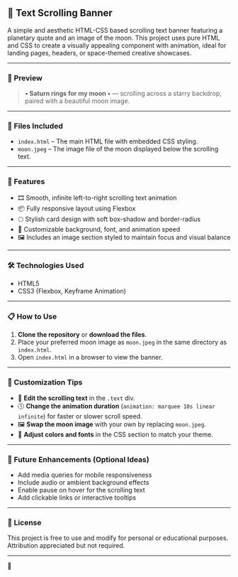 ## 🌙 Text Scrolling Banner

A simple and aesthetic HTML-CSS based scrolling text banner featuring a planetary quote and an image of the moon. This project uses pure HTML and CSS to create a visually appealing component with animation, ideal for landing pages, headers, or space-themed creative showcases.

---

### 📸 Preview

> **• Saturn rings for my moon •** — scrolling across a starry backdrop, paired with a beautiful moon image.

---

### 📁 Files Included

- `index.html` – The main HTML file with embedded CSS styling.
- `moon.jpeg` – The image file of the moon displayed below the scrolling text.

---

### 🎯 Features

- 🎞️ Smooth, infinite left-to-right scrolling text animation
- 📦 Fully responsive layout using Flexbox
- 🌕 Stylish card design with soft box-shadow and border-radius
- 🎨 Customizable background, font, and animation speed
- 🖼️ Includes an image section styled to maintain focus and visual balance

---

### 🛠️ Technologies Used

- HTML5  
- CSS3 (Flexbox, Keyframe Animation)

---

### 📋 How to Use

1. **Clone the repository** or **download the files**.
2. Place your preferred moon image as `moon.jpeg` in the same directory as `index.html`.
3. Open `index.html` in a browser to view the banner.

---

### 📝 Customization Tips

- 🔁 **Edit the scrolling text** in the `.text` div.
- 🕓 **Change the animation duration** (`animation: marquee 10s linear infinite`) for faster or slower scroll speed.
- 🖼️ **Swap the moon image** with your own by replacing `moon.jpeg`.
- 🌈 **Adjust colors and fonts** in the CSS section to match your theme.

---

### 🚀 Future Enhancements (Optional Ideas)

- Add media queries for mobile responsiveness
- Include audio or ambient background effects
- Enable pause on hover for the scrolling text
- Add clickable links or interactive tooltips

---

### 📃 License

This project is free to use and modify for personal or educational purposes. Attribution appreciated but not required.

---
💫
